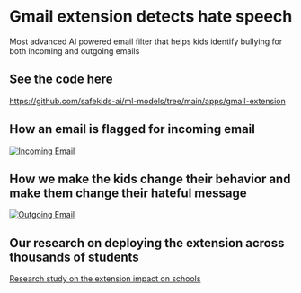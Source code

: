 
# Gmail extension detects hate speech

Most advanced AI powered email filter that helps kids identify bullying for both incoming and outgoing emails

## See the code here
https://github.com/safekids-ai/ml-models/tree/main/apps/gmail-extension

## How an email is flagged for incoming email
[![Incoming Email](https://img.youtube.com/vi/79Tw1E0h-cQ/maxresdefault.jpg)](https://www.youtube.com/watch?v=79Tw1E0h-cQ)

## How we make the kids change their behavior and make them change their hateful message
[![Outgoing Email](https://img.youtube.com/vi/Zsp9J_WQe7k/maxresdefault.jpg)](https://www.youtube.com/watch?v=Zsp9J_WQe7k)

## Our research on deploying the extension across thousands of students
[Research study on the extension impact on schools](https://www.safekids.ai/wp-content/themes/safekids/dist/docs/prr.pdf)
